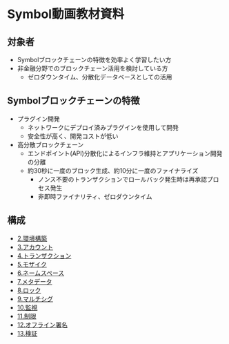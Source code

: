 # Symbol動画教材資料

## 対象者
- Symbolブロックチェーンの特徴を効率よく学習したい方
- 非金融分野でのブロックチェーン活用を検討している方
  - ゼロダウンタイム、分散化データベースとしての活用

## Symbolブロックチェーンの特徴
- プラグイン開発
  - ネットワークにデプロイ済みプラグインを使用して開発
  - 安全性が高く、開発コストが低い
- 高分散ブロックチェーン
  - エンドポイント(API)分散化によるインフラ維持とアプリケーション開発の分離
  - 約30秒に一度のブロック生成、約10分に一度のファイナライズ
    - ノンス不要のトランザクションでロールバック発生時は再承認プロセス発生
    - 非即時ファイナリティ、ゼロダウンタイム


## 構成
- [2.環境構築](02_setting.md)
- [3.アカウント](03_account.md)
- [4.トランザクション](04_transaction.md)
- [5.モザイク](05_mosaic.md)
- [6.ネームスペース](06_namespace.md)
- [7.メタデータ](07_metadata.md)
- [8.ロック](08_lock.md)
- [9.マルチシグ](09_multisig.md)
- [10.監視](10_observer.md)
- [11.制限](11_restriction.md)
- [12.オフライン署名](12_offline_signature.md)
- [13.検証](13_verify.md)

